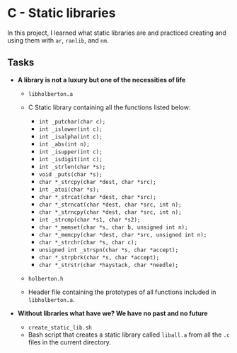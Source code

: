 # C - Static libraries
In this project, I learned what static libraries are and practiced creating and using them with `ar`, `ranlib`, and `nm`.

## Tasks

* **A library is not a luxury but one of the necessities of life**
  * `libholberton.a`
  * C Static library containing all the functions listed below:
    * `int _putchar(char c);`
    * `int _islower(int c);`
    * `int _isalpha(int c);`
    * `int _abs(int n);`
    * `int _isupper(int c);`
    * `int _isdigit(int c);`
    * `int _strlen(char *s);`
    * `void _puts(char *s);`
    * `char *_strcpy(char *dest, char *src);`
    * `int _atoi(char *s);`
    * `char *_strcat(char *dest, char *src);`
    * `char *_strncat(char *dest, char *src, int n);`
    * `char *_strncpy(char *dest, char *src, int n);`
    * `int _strcmp(char *s1, char *s2);`
    * `char *_memset(char *s, char b, unsigned int n);`
    * `char *_memcpy(char *dest, char *src, unsigned int n);`
    * `char *_strchr(char *s, char c);`
    * `unsigned int _strspn(char *s, char *accept);`
    * `char *_strpbrk(char *s, char *accept);`
    * `char *_strstr(char *haystack, char *needle);`

  * `holberton.h`
  * Header file containing the prototypes of all functions included in `libholberton.a`.

* **Without libraries what have we? We have no past and no future**
  * `create_static_lib.sh`
  * Bash script that creates a static library called `liball.a` from all the `.c` files in the current directory.
